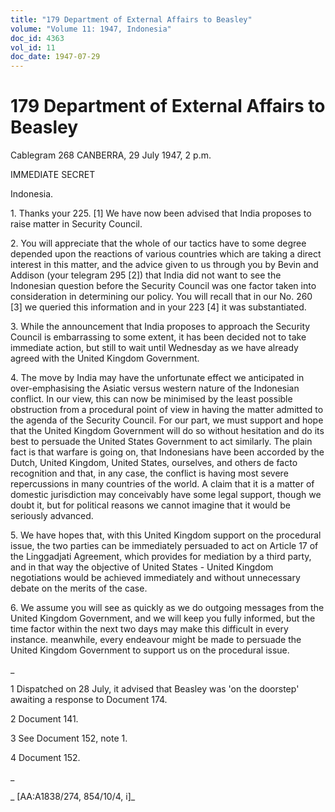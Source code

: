 ```yaml
---
title: "179 Department of External Affairs to Beasley"
volume: "Volume 11: 1947, Indonesia"
doc_id: 4363
vol_id: 11
doc_date: 1947-07-29
---
```


# 179 Department of External Affairs to Beasley

Cablegram 268 CANBERRA, 29 July 1947, 2 p.m.

IMMEDIATE SECRET

Indonesia.

1\. Thanks your 225. [1] We have now been advised that India proposes to raise matter in Security Council.

2\. You will appreciate that the whole of our tactics have to some degree depended upon the reactions of various countries which are taking a direct interest in this matter, and the advice given to us through you by Bevin and Addison (your telegram 295 [2]) that India did not want to see the Indonesian question before the Security Council was one factor taken into consideration in determining our policy. You will recall that in our No. 260 [3] we queried this information and in your 223 [4] it was substantiated.

3\. While the announcement that India proposes to approach the Security Council is embarrassing to some extent, it has been decided not to take immediate action, but still to wait until Wednesday as we have already agreed with the United Kingdom Government.

4\. The move by India may have the unfortunate effect we anticipated in over-emphasising the Asiatic versus western nature of the Indonesian conflict. In our view, this can now be minimised by the least possible obstruction from a procedural point of view in having the matter admitted to the agenda of the Security Council. For our part, we must support and hope that the United Kingdom Government will do so without hesitation and do its best to persuade the United States Government to act similarly. The plain fact is that warfare is going on, that Indonesians have been accorded by the Dutch, United Kingdom, United States, ourselves, and others de facto recognition and that, in any case, the conflict is having most severe repercussions in many countries of the world. A claim that it is a matter of domestic jurisdiction may conceivably have some legal support, though we doubt it, but for political reasons we cannot imagine that it would be seriously advanced.

5\. We have hopes that, with this United Kingdom support on the procedural issue, the two parties can be immediately persuaded to act on Article 17 of the Linggadjati Agreement, which provides for mediation by a third party, and in that way the objective of United States - United Kingdom negotiations would be achieved immediately and without unnecessary debate on the merits of the case.

6\. We assume you will see as quickly as we do outgoing messages from the United Kingdom Government, and we will keep you fully informed, but the time factor within the next two days may make this difficult in every instance. meanwhile, every endeavour might be made to persuade the United Kingdom Government to support us on the procedural issue.

_

1 Dispatched on 28 July, it advised that Beasley was 'on the doorstep' awaiting a response to Document 174.

2 Document 141.

3 See Document 152, note 1.

4 Document 152.

_

_ [AA:A1838/274, 854/10/4, i]_
